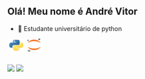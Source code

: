 ## Olá! Meu nome é André Vitor

- 🌱 Estudante universitário de python

<img align="center" alt="Nine-Python" height="30" width="40" src="https://raw.githubusercontent.com/devicons/devicon/master/icons/python/python-original.svg"><img align="center" alt="Nine-Python" height="30" width="40" src="https://raw.githubusercontent.com/devicons/devicon/master/icons/jupyter/jupyter-original.svg">


          
##
<div>
  <a href="https://wa.me/559193464530" target="_blank"><img src="https://img.shields.io/badge/WhatsApp-25D366?style=for-the-badge&logo=whatsapp&logoColor=white" target="_blank"></a>
  <a href = "mailto:abbacchio91@gmail.com"><img src="https://img.shields.io/badge/-Gmail-%23333?style=for-the-badge&logo=gmail&logoColor=white" target="_blank"></a>
</div>
